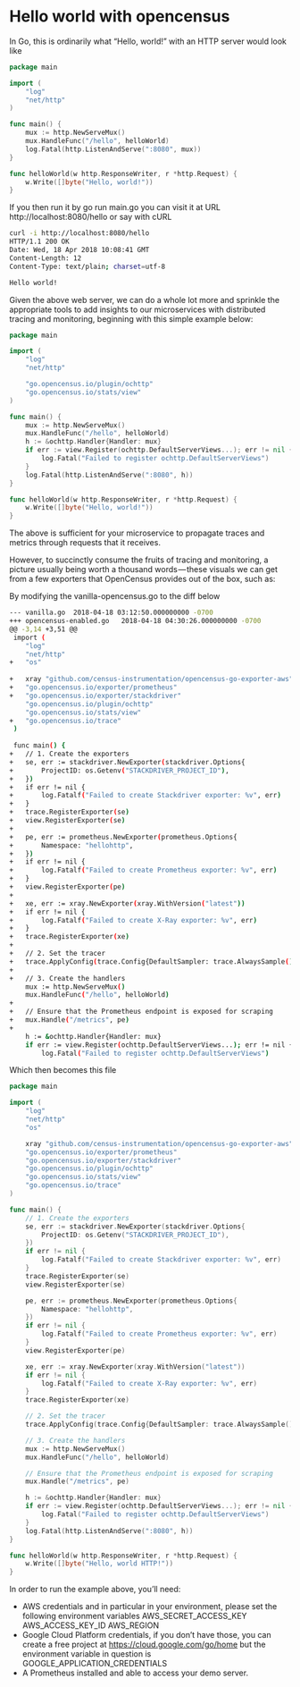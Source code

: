 # Hello world with opencensus

In Go, this is ordinarily what “Hello, world!” with an HTTP server would look like
```go
package main

import (
	"log"
	"net/http"
)

func main() {
	mux := http.NewServeMux()
	mux.HandleFunc("/hello", helloWorld)
	log.Fatal(http.ListenAndServe(":8080", mux))
}

func helloWorld(w http.ResponseWriter, r *http.Request) {
	w.Write([]byte("Hello, world!"))
}
```

If you then run it by go run main.go you can visit it at URL http://localhost:8080/hello or say with cURL

```sh
curl -i http://localhost:8080/hello
HTTP/1.1 200 OK
Date: Wed, 18 Apr 2018 10:08:41 GMT
Content-Length: 12
Content-Type: text/plain; charset=utf-8

Hello world!
```


Given the above web server, we can do a whole lot more and sprinkle the appropriate tools to add insights to our microservices with distributed tracing and monitoring, beginning with this simple example below:
```go
package main

import (
	"log"
	"net/http"

	"go.opencensus.io/plugin/ochttp"
	"go.opencensus.io/stats/view"
)

func main() {
	mux := http.NewServeMux()
	mux.HandleFunc("/hello", helloWorld)
	h := &ochttp.Handler{Handler: mux}
	if err := view.Register(ochttp.DefaultServerViews...); err != nil {
		log.Fatal("Failed to register ochttp.DefaultServerViews")
	}
	log.Fatal(http.ListenAndServe(":8080", h))
}

func helloWorld(w http.ResponseWriter, r *http.Request) {
	w.Write([]byte("Hello, world!"))
}

```


The above is sufficient for your microservice to propagate traces and metrics through requests that it receives.

However, to succinctly consume the fruits of tracing and monitoring, a picture usually being worth a thousand words — these visuals we can get from a few exporters that OpenCensus provides out of the box, such as:

By modifying the vanilla-opencensus.go to the diff below

```sh
--- vanilla.go	2018-04-18 03:12:50.000000000 -0700
+++ opencensus-enabled.go	2018-04-18 04:30:26.000000000 -0700
@@ -3,14 +3,51 @@
 import (
 	"log"
 	"net/http"
+	"os"
 
+	xray "github.com/census-instrumentation/opencensus-go-exporter-aws"
+	"go.opencensus.io/exporter/prometheus"
+	"go.opencensus.io/exporter/stackdriver"
 	"go.opencensus.io/plugin/ochttp"
 	"go.opencensus.io/stats/view"
+	"go.opencensus.io/trace"
 )
 
 func main() {
+	// 1. Create the exporters
+	se, err := stackdriver.NewExporter(stackdriver.Options{
+		ProjectID: os.Getenv("STACKDRIVER_PROJECT_ID"),
+	})
+	if err != nil {
+		log.Fatalf("Failed to create Stackdriver exporter: %v", err)
+	}
+	trace.RegisterExporter(se)
+	view.RegisterExporter(se)
+
+	pe, err := prometheus.NewExporter(prometheus.Options{
+		Namespace: "hellohttp",
+	})
+	if err != nil {
+		log.Fatalf("Failed to create Prometheus exporter: %v", err)
+	}
+	view.RegisterExporter(pe)
+
+	xe, err := xray.NewExporter(xray.WithVersion("latest"))
+	if err != nil {
+		log.Fatalf("Failed to create X-Ray exporter: %v", err)
+	}
+	trace.RegisterExporter(xe)
+
+	// 2. Set the tracer
+	trace.ApplyConfig(trace.Config{DefaultSampler: trace.AlwaysSample()})
+
+	// 3. Create the handlers
 	mux := http.NewServeMux()
 	mux.HandleFunc("/hello", helloWorld)
+
+	// Ensure that the Prometheus endpoint is exposed for scraping
+	mux.Handle("/metrics", pe)
+
 	h := &ochttp.Handler{Handler: mux}
 	if err := view.Register(ochttp.DefaultServerViews...); err != nil {
 		log.Fatal("Failed to register ochttp.DefaultServerViews")
```

Which then becomes this file

```go
package main

import (
	"log"
	"net/http"
	"os"

	xray "github.com/census-instrumentation/opencensus-go-exporter-aws"
	"go.opencensus.io/exporter/prometheus"
	"go.opencensus.io/exporter/stackdriver"
	"go.opencensus.io/plugin/ochttp"
	"go.opencensus.io/stats/view"
	"go.opencensus.io/trace"
)

func main() {
	// 1. Create the exporters
	se, err := stackdriver.NewExporter(stackdriver.Options{
		ProjectID: os.Getenv("STACKDRIVER_PROJECT_ID"),
	})
	if err != nil {
		log.Fatalf("Failed to create Stackdriver exporter: %v", err)
	}
	trace.RegisterExporter(se)
	view.RegisterExporter(se)

	pe, err := prometheus.NewExporter(prometheus.Options{
		Namespace: "hellohttp",
	})
	if err != nil {
		log.Fatalf("Failed to create Prometheus exporter: %v", err)
	}
	view.RegisterExporter(pe)

	xe, err := xray.NewExporter(xray.WithVersion("latest"))
	if err != nil {
		log.Fatalf("Failed to create X-Ray exporter: %v", err)
	}
	trace.RegisterExporter(xe)

	// 2. Set the tracer
	trace.ApplyConfig(trace.Config{DefaultSampler: trace.AlwaysSample()})

	// 3. Create the handlers
	mux := http.NewServeMux()
	mux.HandleFunc("/hello", helloWorld)

	// Ensure that the Prometheus endpoint is exposed for scraping
	mux.Handle("/metrics", pe)

	h := &ochttp.Handler{Handler: mux}
	if err := view.Register(ochttp.DefaultServerViews...); err != nil {
		log.Fatal("Failed to register ochttp.DefaultServerViews")
	}
	log.Fatal(http.ListenAndServe(":8080", h))
}

func helloWorld(w http.ResponseWriter, r *http.Request) {
	w.Write([]byte("Hello, world HTTP!"))
}
```


In order to run the example above, you’ll need:

* AWS credentials and in particular in your environment, please set the following environment variables AWS_SECRET_ACCESS_KEY AWS_ACCESS_KEY_ID AWS_REGION
* Google Cloud Platform credentials, if you don’t have those, you can create a free project at https://cloud.google.com/go/home but the environment variable in question is GOOGLE_APPLICATION_CREDENTIALS
* A Prometheus installed and able to access your demo server. 
